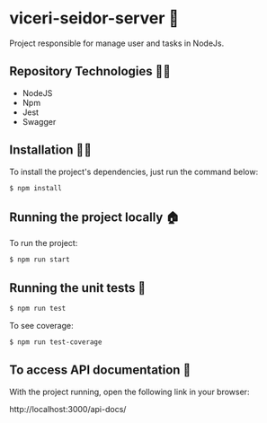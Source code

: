 # viceri-seidor-server 🚀

Project responsible for manage user and tasks in NodeJs.

## Repository Technologies 👨‍💻 

- NodeJS
- Npm
- Jest
- Swagger

## Installation 👩‍💻

To install the project's dependencies, just run the command below:

```bash
$ npm install
```
## Running the project locally 🏠

To run the project:

```bash
$ npm run start
```

## Running the unit tests 🧪

```bash
$ npm run test
```

To see coverage:

```bash
$ npm run test-coverage
```

## To access API documentation 📖

With the project running, open the following link in your browser:

http://localhost:3000/api-docs/
